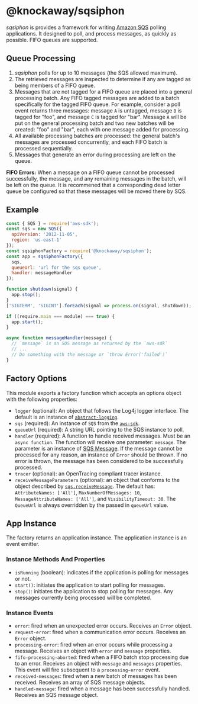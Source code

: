 # @knockaway/sqsiphon

_sqsiphon_ is provides a framework for writing [Amazon SQS][sqs] polling
applications. It designed to poll, and process messages, as quickly as possible.
FIFO queues are supported.

[sqs]: https://aws.amazon.com/sqs/

## Queue Processing

1. _sqsiphon_ polls for up to 10 messages (the SQS allowed maximum).
2. The retrieved messages are inspected to determine if any are tagged as being
   members of a FIFO queue.
3. Messages that are not tagged for a FIFO queue are placed into a general
   processing batch. Any FIFO tagged messages are added to a batch specifically
   for the tagged FIFO queue. For example, consider a poll event returns three
   messages: message `A` is untagged, message `B` is tagged for "foo", and
   message `C` is tagged for "bar". Message `A` will be put on the general
   processing batch and two new batches will be created: "foo" and "bar", each
   with one message added for processing.
4. All available processing batches are processed: the general batch's messages
   are processed concurrently, and each FIFO batch is processed sequentially.
5. Messages that generate an error during processing are left on the queue.

**FIFO Errors:** When a message on a FIFO queue cannot be processed successfully,
the message, and any remaining messages in the batch, will be left on the queue.
It is recommened that a corresponding dead letter queue be configured so that
these messages will be moved there by SQS.

## Example

```js
const { SQS } = require('aws-sdk');
const sqs = new SQS({
  apiVersion: '2012-11-05',
  region: 'us-east-1'
});
const sqsiphonFactory = require('@knockaway/sqsiphon');
const app = sqsiphonFactory({
  sqs,
  queueUrl: 'url for the sqs queue',
  handler: messageHandler
});

function shutdown(signal) {
  app.stop();
}
['SIGTERM', 'SIGINT'].forEach(signal => process.on(signal, shutdown));

if ((require.main === module) === true) {
  app.start();
}

async function messageHandler(message) {
  // `message` is an SQS message as returned by the `aws-sdk`
  // ...
  // Do something with the message or `throw Error('failed')`
}
```

## Factory Options

This module exports a factory function which accepts an options object with the
following properties:

- `logger` (optional): An object that follows the Log4j logger interface.
  The default is an instance of [`abstract-logging`](https://npm.im/abstract-logging).
- `sqs` (required): An instance of `SQS` from the [`aws-sdk`](https://npm.im/aws-sdk).
- `queueUrl` (required): A string URL pointing to the SQS instance to poll.
- `handler` (required): A function to handle received messages. Must be an
  `async function`. The function will receive one parameter: `message`. The
  parameter is an instance of
  [SQS Message](https://docs.aws.amazon.com/AWSSimpleQueueService/latest/APIReference/API_Message.html).
  If the message cannot be processed for any reason, an instance of `Error`
  should be thrown. If no error is thrown, the message has been considered to
  be successfully processed.
- `tracer` (optional): an OpenTracing compliant tracer instance.
- `receiveMessageParameters` (optional): an object that conforms to the object
  described by
  [`sqs.receiveMessage`](https://docs.aws.amazon.com/AWSJavaScriptSDK/latest/AWS/SQS.html#receiveMessage-property).
  The default has: `AttributeNames: ['All']`, `MaxNumberOfMessages: 10`,
  `MessageAttributeNames: ['All']`, and `VisibilityTimeout: 30`. The `QueueUrl`
  is always overridden by the passed in `queueUrl` value.

## App Instance

The factory returns an application instance. The application instance is
an event emitter.

### Instance Methods And Properties

- `isRunning` (boolean): indicates if the application is polling for messages
  or not.
- `start()`: initiates the application to start polling for messages.
- `stop()`: initiates the application to stop polling for messages. Any
  messages currently being processed will be completed.

### Instance Events

- `error`: fired when an unexpected error occurs. Receives an `Error` object.
- `request-error`: fired when a communication error occurs. Receives an
  `Error` object.
- `processing-error`: fired when an error occurs while processing a message.
  Receives an object with `error` and `message` properties.
- `fifo-processing-aborted`: fired when a FIFO batch stop processing due to an
  error. Receives an object with `message` and `messages` properties. This event
  will fire subsequent to a `processing-error` event.
- `received-messages`: fired when a new batch of messages has been received.
  Receives an array of SQS message objects.
- `handled-message`: fired when a message has been successfully handled.
  Receives an SQS message object.
